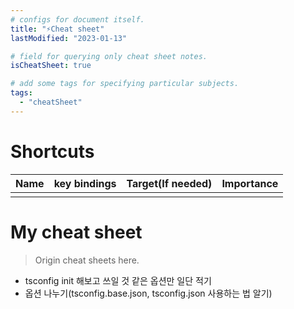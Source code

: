 ```yaml
---
# configs for document itself.
title: "⚡Cheat sheet"
lastModified: "2023-01-13"

# field for querying only cheat sheet notes.
isCheatSheet: true

# add some tags for specifying particular subjects.
tags:
  - "cheatSheet"
---
```

# Shortcuts
| Name | key bindings | Target(If needed) | Importance |
| ---- | ------------ |:-----------------:| ---------- |
|      |              |                   |            |

# My cheat sheet
> Origin cheat sheets here.

- tsconfig init 해보고 쓰일 것 같은 옵션만 일단 적기
- 옵션 나누기(tsconfig.base.json, tsconfig.json 사용하는 법 알기)
